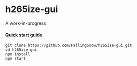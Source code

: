 # h265ize-gui

A work-in-progress

#### Quick start guide
```
git clone https://github.com/FallingSnow/h265ize-gui.git
cd h265ize-gui
npm install
npm start
```